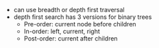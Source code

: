 - can use breadth or depth first traversal
- depth first search has 3 versions for binary trees
	- Pre-order: current node before children
	- In-order: left, current, right
	- Post-order: current after children